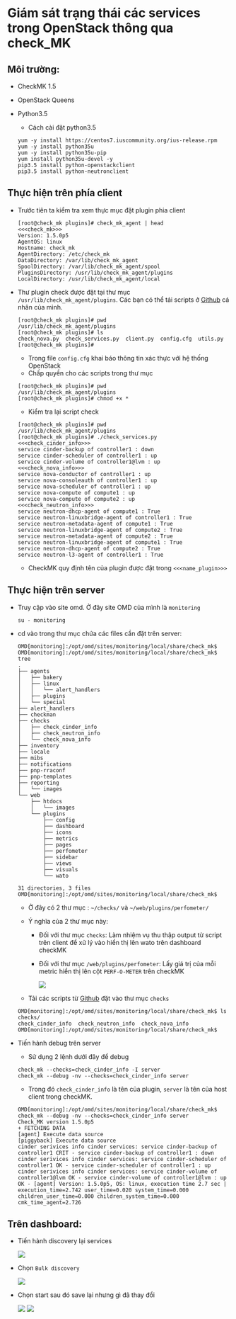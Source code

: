 # Giám sát trạng thái các services trong OpenStack thông qua check_MK

## Môi trường:

- CheckMK 1.5
- OpenStack Queens 
- Python3.5

    + Cách cài đặt python3.5

    ```
    yum -y install https://centos7.iuscommunity.org/ius-release.rpm
    yum -y install python35u
    yum -y install python35u-pip
    yum install python35u-devel -y
    pip3.5 install python-openstackclient
    pip3.5 install python-neutronclient
    ```

## Thực hiện trên phía client

- Trước tiên ta kiểm tra xem thực mục đặt plugin phia client 

    ```
    [root@check_mk plugins]# check_mk_agent | head
    <<<check_mk>>>
    Version: 1.5.0p5
    AgentOS: linux
    Hostname: check_mk
    AgentDirectory: /etc/check_mk
    DataDirectory: /var/lib/check_mk_agent
    SpoolDirectory: /var/lib/check_mk_agent/spool
    PluginsDirectory: /usr/lib/check_mk_agent/plugins
    LocalDirectory: /usr/lib/check_mk_agent/local
    ```

- Thư plugin check được đặt tại thư mục `/usr/lib/check_mk_agent/plugins`. Các bạn có thể tải scripts ở <a href="https://github.com/MinhKMA/plugin_checkMK/tree/master/OpenStack/client">Github</a> cá nhân của mình. 

    ```
    [root@check_mk plugins]# pwd
    /usr/lib/check_mk_agent/plugins
    [root@check_mk plugins]# ls
    check_nova.py  check_services.py  client.py  config.cfg  utils.py
    [root@check_mk plugins]# 
    ```

    + Trong file `config.cfg` khai báo thông tin xác thực với hệ thống OpenStack
    + Chấp quyền cho các scripts trong thư mục
    
    ```
    [root@check_mk plugins]# pwd
    /usr/lib/check_mk_agent/plugins
    [root@check_mk plugins]# chmod +x *
    ```

    + Kiểm tra lại script check 

    ```
    [root@check_mk plugins]# pwd
    /usr/lib/check_mk_agent/plugins
    [root@check_mk plugins]# ./check_services.py 
    <<<check_cinder_info>>>
    service cinder-backup of controller1 : down
    service cinder-scheduler of controller1 : up
    service cinder-volume of controller1@lvm : up
    <<<check_nova_info>>>
    service nova-conductor of controller1 : up
    service nova-consoleauth of controller1 : up
    service nova-scheduler of controller1 : up
    service nova-compute of compute1 : up
    service nova-compute of compute2 : up
    <<<check_neutron_info>>>
    service neutron-dhcp-agent of compute1 : True
    service neutron-linuxbridge-agent of controller1 : True
    service neutron-metadata-agent of compute1 : True
    service neutron-linuxbridge-agent of compute2 : True
    service neutron-metadata-agent of compute2 : True
    service neutron-linuxbridge-agent of compute1 : True
    service neutron-dhcp-agent of compute2 : True
    service neutron-l3-agent of controller1 : True
    ```

    + CheckMK quy định tên của plugin được đặt trong `<<<name_plugin>>>`

## Thực hiện trên server

- Truy cập vào site omd. Ở đây site OMD của mình là `monitoring`
   
   ```
   su - monitoring
   ```

- cd vào trong thư mục chứa các files cần đặt trên server:

    ```
    OMD[monitoring]:/opt/omd/sites/monitoring/local/share/check_mk$ 
    OMD[monitoring]:/opt/omd/sites/monitoring/local/share/check_mk$ tree
    .
    ├── agents
    │   ├── bakery
    │   ├── linux
    │   │   └── alert_handlers
    │   ├── plugins
    │   └── special
    ├── alert_handlers
    ├── checkman
    ├── checks
    │   ├── check_cinder_info
    │   ├── check_neutron_info
    │   └── check_nova_info
    ├── inventory
    ├── locale
    ├── mibs
    ├── notifications
    ├── pnp-rraconf
    ├── pnp-templates
    ├── reporting
    │   └── images
    └── web
        ├── htdocs
        │   └── images
        └── plugins
            ├── config
            ├── dashboard
            ├── icons
            ├── metrics
            ├── pages
            ├── perfometer
            ├── sidebar
            ├── views
            ├── visuals
            └── wato

    31 directories, 3 files
    OMD[monitoring]:/opt/omd/sites/monitoring/local/share/check_mk$ 
    ```

    + Ở đây có 2 thư mục : `~/checks/` và `~/web/plugins/perfometer/`
    + Ý nghĩa của 2 thư mục này:
        +  Đối với thư mục `checks`: Làm nhiệm vụ thu thập output từ script trên client để xử lý vào hiển thị lên wato trên dashboard checkMK
        + Đối với thư mục `/web/plugins/perfometer`: Lấy giá trị của mỗi metric hiển thị lên cột `PERF-O-METER` trên checkMK
        
            <img src='https://i.imgur.com/WLbT2eO.png'>

    + Tải các scripts từ <a href="https://github.com/MinhKMA/plugin_checkMK/tree/master/OpenStack/server">Github</a> đặt vào thư mục `checks` 

    ```
    OMD[monitoring]:/opt/omd/sites/monitoring/local/share/check_mk$ ls checks/
    check_cinder_info  check_neutron_info  check_nova_info
    OMD[monitoring]:/opt/omd/sites/monitoring/local/share/check_mk$ 
    ```
- Tiến hành debug trên server

    + Sử dụng 2 lệnh dưới đây để debug

    ```
    check_mk --checks=check_cinder_info -I server
    check_mk --debug -nv --checks=check_cinder_info server
    ```

    + Trong đó `check_cinder_info` là tên của plugin, `server` là tên của host client trong checkMK.

    ```
    OMD[monitoring]:/opt/omd/sites/monitoring/local/share/check_mk$ check_mk --debug -nv --checks=check_cinder_info server
    Check_MK version 1.5.0p5
    + FETCHING DATA
    [agent] Execute data source
    [piggyback] Execute data source
    cinder serivices info cinder services: service cinder-backup of controller1 CRIT - service cinder-backup of controller1 : down
    cinder serivices info cinder services: service cinder-scheduler of controller1 OK - service cinder-scheduler of controller1 : up
    cinder serivices info cinder services: service cinder-volume of controller1@lvm OK - service cinder-volume of controller1@lvm : up
    OK - [agent] Version: 1.5.0p5, OS: linux, execution time 2.7 sec | execution_time=2.742 user_time=0.020 system_time=0.000 children_user_time=0.000 children_system_time=0.000 cmk_time_agent=2.726
    ```
## Trên dashboard:

- Tiến hành discovery lại services

    <img src='https://i.imgur.com/IW5e7NA.png'>

- Chọn `Bulk discovery`

    <img src='https://i.imgur.com/kQZLzzu.png'>

- Chọn start sau đó save lại nhưng gì đã thay đổi 

    <img src='https://i.imgur.com/QaFyVSE.png'>

    <img src='https://i.imgur.com/C0Nq8KF.png'>
